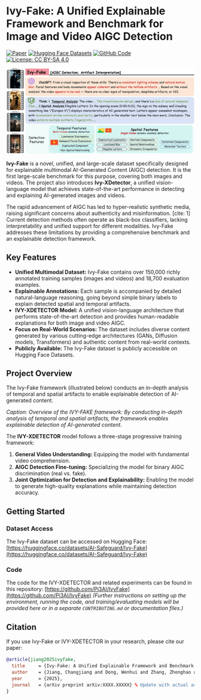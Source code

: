 # Ivy-Fake: A Unified Explainable Framework and Benchmark for Image and Video AIGC Detection

[![Paper](https://img.shields.io/badge/paper-OpenReview-B31B1B.svg)](https://openreview.net/attachment?id=RIBj1KPAWM&name=pdf)
[![Hugging Face Datasets](https://img.shields.io/badge/%F0%9F%A4%97%20Hugging%20Face-Datasets-blue)](https://huggingface.co/datasets/AI-Safeguard/Ivy-Fake)
[![GitHub Code](https://img.shields.io/badge/github-%23121011.svg?style=for-the-badge&logo=github&logoColor=white)](https://github.com/Pi3AI/IvyFake) [![License: CC BY-SA 4.0](https://img.shields.io/badge/License-CC%20BY--SA%204.0-lightgrey.svg)](http://creativecommons.org/licenses/by-sa/4.0/)

![Intro-image](static/images/figure1-poster-v2_00.png)

**Ivy-Fake** is a novel, unified, and large-scale dataset specifically designed for explainable multimodal AI-Generated Content (AIGC) detection. It is the first large-scale benchmark for this purpose, covering both images and videos. The project also introduces **Ivy-XDetector**, a unified vision-language model that achieves state-of-the-art performance in detecting and explaining AI-generated images and videos.

The rapid advancement of AIGC has led to hyper-realistic synthetic media, raising significant concerns about authenticity and misinformation. [cite: 1] Current detection methods often operate as black-box classifiers, lacking interpretability and unified support for different modalities. Ivy-Fake addresses these limitations by providing a comprehensive benchmark and an explainable detection framework.

## Key Features

* **Unified Multimodal Dataset:** Ivy-Fake contains over 150,000 richly annotated training samples (images and videos) and 18,700 evaluation examples.
* **Explainable Annotations:** Each sample is accompanied by detailed natural-language reasoning, going beyond simple binary labels to explain detected spatial and temporal artifacts.
* **IVY-XDETECTOR Model:** A unified vision-language architecture that performs state-of-the-art detection and provides human-readable explanations for both image and video AIGC.
* **Focus on Real-World Scenarios:** The dataset includes diverse content generated by various cutting-edge architectures (GANs, Diffusion models, Transformers) and authentic content from real-world contexts.
* **Publicly Available:** The Ivy-Fake dataset is publicly accessible on Hugging Face Datasets.

## Project Overview

The Ivy-Fake framework (illustrated below) conducts an in-depth analysis of temporal and spatial artifacts to enable explainable detection of AI-generated content.

*Caption: Overview of the IVY-FAKE framework: By conducting in-depth analysis of temporal and spatial artifacts, the framework enables explainable detection of AI-generated content.*

The **IVY-XDETECTOR** model follows a three-stage progressive training framework:
1.  **General Video Understanding:** Equipping the model with fundamental video comprehension.
2.  **AIGC Detection Fine-tuning:** Specializing the model for binary AIGC discrimination (real vs. fake).
3.  **Joint Optimization for Detection and Explainability:** Enabling the model to generate high-quality explanations while maintaining detection accuracy.

## Getting Started

### Dataset Access
The Ivy-Fake dataset can be accessed on Hugging Face:
[https://huggingface.co/datasets/AI-Safeguard/Ivy-Fake](https://huggingface.co/datasets/AI-Safeguard/Ivy-Fake)

### Code
The code for the IVY-XDETECTOR and related experiments can be found in this repository:
[https://github.com/Pi3AI/IvyFake](https://github.com/Pi3AI/IvyFake) *(Further instructions on setting up the environment, running the code, and training/evaluating models will be provided here or in a separate `CONTRIBUTING.md` or documentation files.)*

## Citation

If you use Ivy-Fake or IVY-XDETECTOR in your research, please cite our paper:
```bibtex
@article{jiang2025ivyfake,
  title     = {Ivy-Fake: A Unified Explainable Framework and Benchmark for Image and Video AIGC Detection},
  author    = {Jiang, Changjiang and Dong, Wenhui and Zhang, Zhonghao and Yu, Fengchang and Peng, Wei},
  year      = {2025},
  journal   = {arXiv preprint arXiv:XXXX.XXXXX} % Update with actual arXiv ID or conference
}
